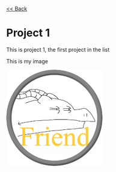 [<< Back](https://salmaster1.github.io/Pages-Testing/)

# Project 1  

This is project 1, the first project in the list  

This is my image  
  
 ![Friend](assets/Friend.png)
